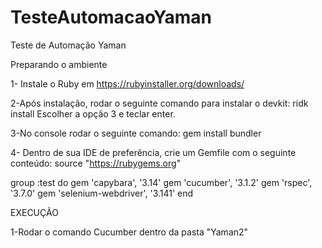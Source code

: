 # TesteAutomacaoYaman
Teste de Automação Yaman

Preparando o ambiente

1- Instale o Ruby em https://rubyinstaller.org/downloads/

2-Após instalação, rodar o seguinte comando para instalar o devkit:
ridk install 
Escolher a opção 3 e teclar enter. 

3-No console rodar o seguinte comando:
gem install bundler

4- Dentro de sua IDE de preferência, crie um Gemfile com o seguinte conteúdo:
source "https://rubygems.org"

group :test do
  gem 'capybara', '3.14'
  gem 'cucumber', '3.1.2'
  gem 'rspec', '3.7.0'
  gem 'selenium-webdriver', '3.141'
end

EXECUÇÃO 

1-Rodar o comando Cucumber dentro da pasta "Yaman2"
